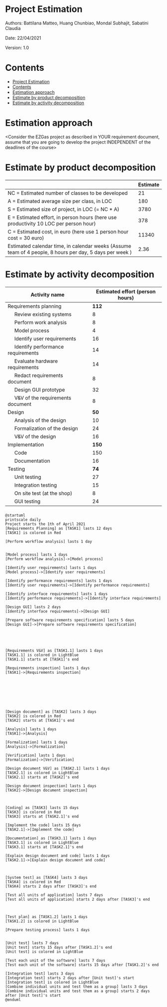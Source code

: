 # Project Estimation  
Authors: Battilana Matteo, Huang Chunbiao, Mondal Subhajit, Sabatini Claudia

Date: 22/04/2021

Version: 1.0
# Contents
- [Project Estimation](#project-estimation)
- [Contents](#contents)
- [Estimation approach](#estimation-approach)
- [Estimate by product decomposition](#estimate-by-product-decomposition)
- [Estimate by activity decomposition](#estimate-by-activity-decomposition)

# Estimation approach
<Consider the EZGas  project as described in YOUR requirement document, assume that you are going to develop the project INDEPENDENT of the deadlines of the course>
# Estimate by product decomposition
###
|             | Estimate                        |             
| ----------- | ------------------------------- |  
| NC =  Estimated number of classes to be developed   |               21          |             
|  A = Estimated average size per class, in LOC       |           180                 |
| S = Estimated size of project, in LOC (= NC * A) | 3780 |   
| E = Estimated effort, in person hours (here use productivity 10 LOC per person hour)  |                378                     |   
| C = Estimated cost, in euro (here use 1 person hour cost = 30 euro) | 11340 |
| Estimated calendar time, in calendar weeks (Assume team of 4 people, 8 hours per day, 5 days per week ) |               2.36     |               
# Estimate by activity decomposition
###
|         Activity name    | Estimated effort (person hours)   |             
| ----------- | ------------------------------- |
| Requirements planning | **112**|
| &nbsp;&nbsp;&nbsp;&nbsp;&nbsp;Review existing systems | 8 |
| &nbsp;&nbsp;&nbsp;&nbsp;&nbsp;Perform work analysis | 8 |
| &nbsp;&nbsp;&nbsp;&nbsp;&nbsp;Model process | 4 |
| &nbsp;&nbsp;&nbsp;&nbsp;&nbsp;Identify user requirements | 16 |
| &nbsp;&nbsp;&nbsp;&nbsp;&nbsp;Identify performance requirements | 14 |
| &nbsp;&nbsp;&nbsp;&nbsp;&nbsp;Evaluate hardware requirements  | 14 |
| &nbsp;&nbsp;&nbsp;&nbsp;&nbsp;Redact requirements document  | 8 |
| &nbsp;&nbsp;&nbsp;&nbsp;&nbsp;Design GUI prototype  | 32 |
| &nbsp;&nbsp;&nbsp;&nbsp;&nbsp;V&V of the requirements document  | 8 |
| Design | **50** |
| &nbsp;&nbsp;&nbsp;&nbsp;&nbsp;Analysis of the design | 10 |
| &nbsp;&nbsp;&nbsp;&nbsp;&nbsp;Formalization of the design | 24 |
| &nbsp;&nbsp;&nbsp;&nbsp;&nbsp;V&V of the design | 16 |
| Implementation | **150** |
| &nbsp;&nbsp;&nbsp;&nbsp;&nbsp;Code | 150 |
| &nbsp;&nbsp;&nbsp;&nbsp;&nbsp;Documentation | 16 |
| Testing | **74** |
| &nbsp;&nbsp;&nbsp;&nbsp;&nbsp;Unit testing | 27  |
| &nbsp;&nbsp;&nbsp;&nbsp;&nbsp;Integration testing | 15 |
| &nbsp;&nbsp;&nbsp;&nbsp;&nbsp;On site test (at the shop) | 8 |
| &nbsp;&nbsp;&nbsp;&nbsp;&nbsp;GUI testing | 24 |
###
```plantuml
@startuml
printscale daily
Project starts the 1th of April 2021
[Requirements Planning] as [TASK1] lasts 12 days
[TASK1] is colored in Red

[Perform workflow analysis] lasts 1 day


[Model process] lasts 1 days
[Perform workflow analysis]->[Model process]

[Identify user requirements] lasts 1 days
[Model process]->[Identify user requirements]

[Identify performance requirements] lasts 1 days
[Identify user requirements]->[Identify performance requirements]

[Identify interface requirements] lasts 1 days
[Identify performance requirements]->[Identify interface requirements]

[Design GUI] lasts 2 days
[Identify interface requirements]->[Design GUI]

[Prepare software requirements specification] lasts 5 days
[Design GUI]->[Prepare software requirements specification]





[Requirements V&V] as [TASK1.1] lasts 1 days
[TASK1.1] is colored in LightBlue
[TASK1.1] starts at [TASK1]'s end

[Requirements inspection] lasts 1 days
[TASK1]->[Requirements inspection]








[Design document] as [TASK2] lasts 3 days
[TASK2] is colored in Red
[TASK2] starts at [TASK1]'s end

[Analysis] lasts 1 days
[TASK1]->[Analysis]

[Formalization] lasts 1 days
[Analysis]->[Formalization]

[Verification] lasts 1 days
[Formalization]->[Verification]

[Design document V&V] as [TASK2.1] lasts 1 days
[TASK2.1] is colored in LightBlue
[TASK2.1] starts at [TASK2]'s end

[Design document inspection] lasts 1 days
[TASK2]->[Design document inspection]



[Coding] as [TASK3] lasts 15 days
[TASK3] is colored in Red
[TASK3] starts at [TASK2.1]'s end

[Implement the code] lasts 15 days
[TASK2.1]->[Implement the code]

[Documentation] as [TASK3.1] lasts 1 days
[TASK3.1] is colored in LightBlue
[TASK3.1] starts at [TASK2.1]'s end

[Explain design document and code] lasts 1 days
[TASK2.1]->[Explain design document and code]



[System test] as [TASK4] lasts 3 days
[TASK4] is colored in Red
[TASK4] starts 2 days after [TASK3]'s end

[Test all units of application] lasts 7 days
[Test all units of application] starts 2 days after [TASK3]'s end



[Test plan] as [TASK1.2] lasts 1 days
[TASK1.2] is colored in LightBlue

[Prepare testing process] lasts 1 days


[Unit test] lasts 7 days
[Unit test] starts 15 days after [TASK1.2]'s end 
[Unit test] is colored in LightBlue

[Test each unit of the software] lasts 7 days
[Test each unit of the software] starts 15 days after [TASK1.2]'s end 

[Integration test] lasts 3 days
[Integration test] starts 2 days after [Unit test]'s start 
[Integration test] is colored in LightBlue
[Combine individual units and test them as a group] lasts 3 days
[Combine individual units and test them as a group] starts 2 days after [Unit test]'s start
@enduml
```
